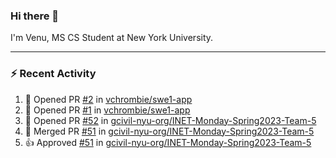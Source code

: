 ### Hi there 👋

I'm Venu, MS CS Student at New York University.

---

### :zap: Recent Activity

<!--RECENT_ACTIVITY:start-->
1. 💪 Opened PR [#2](https://github.com/vchrombie/swe1-app/pull/2) in [vchrombie/swe1-app](https://github.com/vchrombie/swe1-app)
2. 💪 Opened PR [#1](https://github.com/vchrombie/swe1-app/pull/1) in [vchrombie/swe1-app](https://github.com/vchrombie/swe1-app)
3. 💪 Opened PR [#52](https://github.com/gcivil-nyu-org/INET-Monday-Spring2023-Team-5/pull/52) in [gcivil-nyu-org/INET-Monday-Spring2023-Team-5](https://github.com/gcivil-nyu-org/INET-Monday-Spring2023-Team-5)
4. 🎉 Merged PR [#51](https://github.com/gcivil-nyu-org/INET-Monday-Spring2023-Team-5/pull/51) in [gcivil-nyu-org/INET-Monday-Spring2023-Team-5](https://github.com/gcivil-nyu-org/INET-Monday-Spring2023-Team-5)
5. 👍 Approved [#51](https://github.com/gcivil-nyu-org/INET-Monday-Spring2023-Team-5/pull/51#pullrequestreview-1322729703) in [gcivil-nyu-org/INET-Monday-Spring2023-Team-5](https://github.com/gcivil-nyu-org/INET-Monday-Spring2023-Team-5)
<!--RECENT_ACTIVITY:end-->

<!--
**vchrombie/vchrombie** is a ✨ _special_ ✨ repository because its `README.md` (this file) appears on your GitHub profile.

Here are some ideas to get you started:

- 🔭 I’m currently working on ...
- 🌱 I’m currently learning ...
- 👯 I’m looking to collaborate on ...
- 🤔 I’m looking for help with ...
- 💬 Ask me about ...
- 📫 How to reach me: ...
- 😄 Pronouns: ...
- ⚡ Fun fact: ...
-->
